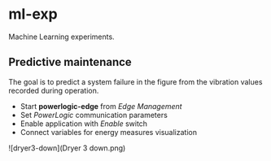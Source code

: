 # ml-exp
Machine Learning experiments.

## Predictive maintenance
The goal is to predict a system failure in the figure from the vibration values recorded during operation.

- Start **powerlogic-edge** from *Edge Management* 
- Set *PowerLogic* communication parameters
- Enable application with *Enable* switch
- Connect variables for energy measures visualization


![dryer3-down](Dryer 3 down.png)
